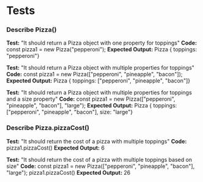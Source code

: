 # Tests

### Describe Pizza()

**Test:** "It should return a Pizza object with one property for toppings"
**Code:** const pizza1 = new Pizza("pepperoni");
**Expected Output:** Pizza { toppings: "pepperoni"}

**Test:** "It should return a Pizza object with multiple properties for toppings"
**Code:** const pizza1 = new Pizza(["pepperoni", "pineapple", "bacon"]);
**Expected Output:** Pizza { toppings: ["pepperoni", "pineapple", "bacon"]}

**Test:** "It should return a Pizza object with multiple properties for toppings and a size property"
**Code:** const pizza1 = new Pizza(["pepperoni", "pineapple", "bacon"], "large");
**Expected Output:** Pizza { toppings: ["pepperoni", "pineapple", "bacon"], size: "large"}

### Describe Pizza.pizzaCost()

**Test:** "It should return the cost of a pizza with multiple toppings"
**Code:** pizza1.pizzaCost()
**Expected Output:** 6

**Test:** "It should return the cost of a pizza with multiple toppings based on size"
**Code:** const pizza1 = new Pizza(["pepperoni", "pineapple", "bacon"], "large");
pizza1.pizzaCost()
**Expected Output:** 26
